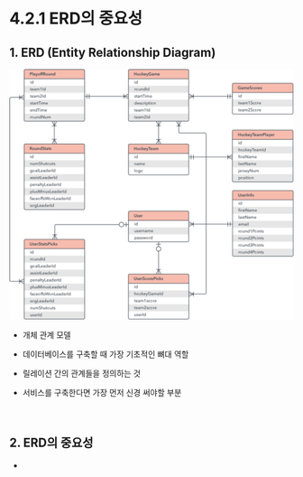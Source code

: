 # 4.2.1 ERD의 중요성

## 1. ERD (Entity Relationship Diagram)
![ERD](../../img/ERD.svg)
- 개체 관계 모델<BR>

- 데이터베이스를 구축할 때 가장 기초적인 뼈대 역할
- 릴레이션 간의 관계들을 정의하는 것
- 서비스를 구축한다면 가장 먼저 신경 써야할 부분
<br><br><br>

## 2. ERD의 중요성
- 

